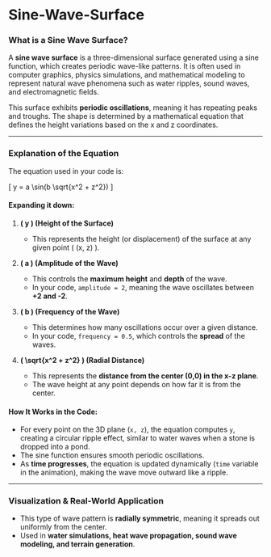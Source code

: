 # Sine-Wave-Surface

### **What is a Sine Wave Surface?**  
A **sine wave surface** is a three-dimensional surface generated using a sine function, which creates periodic wave-like patterns. It is often used in computer graphics, physics simulations, and mathematical modeling to represent natural wave phenomena such as water ripples, sound waves, and electromagnetic fields.

This surface exhibits **periodic oscillations**, meaning it has repeating peaks and troughs. The shape is determined by a mathematical equation that defines the height variations based on the x and z coordinates.

---

### **Explanation of the Equation**  

The equation used in your code is:

\[
y = a \sin(b \sqrt{x^2 + z^2})
\]

#### **Expanding it down:**
1. **\( y \) (Height of the Surface)**  
   - This represents the height (or displacement) of the surface at any given point \( (x, z) \).

2. **\( a \) (Amplitude of the Wave)**  
   - This controls the **maximum height** and **depth** of the wave.
   - In your code, `amplitude = 2`, meaning the wave oscillates between **+2 and -2**.

3. **\( b \) (Frequency of the Wave)**  
   - This determines how many oscillations occur over a given distance.
   - In your code, `frequency = 0.5`, which controls the **spread** of the waves.

4. **\( \sqrt{x^2 + z^2} \) (Radial Distance)**  
   - This represents the **distance from the center (0,0) in the x-z plane**.
   - The wave height at any point depends on how far it is from the center.

#### **How It Works in the Code:**
- For every point on the 3D plane (`x, z`), the equation computes `y`, creating a circular ripple effect, similar to water waves when a stone is dropped into a pond.
- The sine function ensures smooth periodic oscillations.
- As **time progresses**, the equation is updated dynamically (`time` variable in the animation), making the wave move outward like a ripple.

---

### **Visualization & Real-World Application**
- This type of wave pattern is **radially symmetric**, meaning it spreads out uniformly from the center.
- Used in **water simulations, heat wave propagation, sound wave modeling, and terrain generation**.
